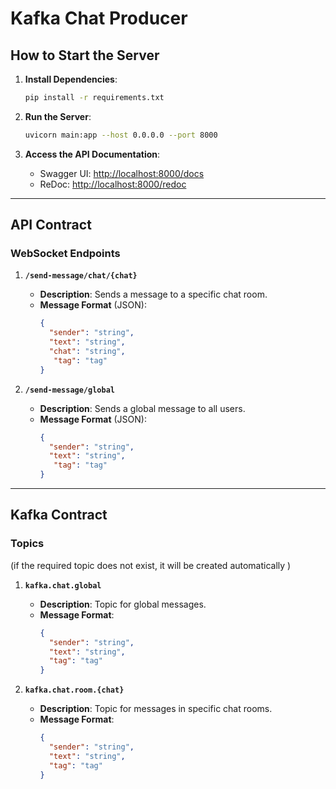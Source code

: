 # Kafka Chat Producer

## How to Start the Server

1. **Install Dependencies**:
   ```bash
   pip install -r requirements.txt
   ```

2. **Run the Server**:
   ```bash
   uvicorn main:app --host 0.0.0.0 --port 8000
   ```

3. **Access the API Documentation**:
   - Swagger UI: [http://localhost:8000/docs](http://localhost:8000/docs)
   - ReDoc: [http://localhost:8000/redoc](http://localhost:8000/redoc)

---

## API Contract

### WebSocket Endpoints

1. **`/send-message/chat/{chat}`**
   - **Description**: Sends a message to a specific chat room.
   - **Message Format** (JSON):
     ```json
     {
       "sender": "string",
       "text": "string",
       "chat": "string",
        "tag": "tag"
     }
     ```

2. **`/send-message/global`**
   - **Description**: Sends a global message to all users.
   - **Message Format** (JSON):
     ```json
     {
       "sender": "string",
       "text": "string",
        "tag": "tag"
     }
     ```

---

## Kafka Contract

### Topics

(if the required topic does not exist, it will be created automatically )

1. **`kafka.chat.global`**
   - **Description**: Topic for global messages.
   - **Message Format**:
     ```json
     {
       "sender": "string",
       "text": "string",
       "tag": "tag"
     }
     ```

2. **`kafka.chat.room.{chat}`**
   - **Description**: Topic for messages in specific chat rooms.
   - **Message Format**:
     ```json
     {
       "sender": "string",
       "text": "string",
       "tag": "tag"
     }
     ```